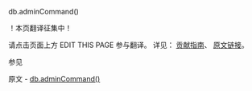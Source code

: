  db.adminCommand()

 ！本页翻译征集中！

请点击页面上方 EDIT THIS PAGE 参与翻译。
详见：
[贡献指南]( https://github.com/whaleal/MongoDB-Manual-zh/blob/master/CONTRIBUTING.md )、
[原文链接](  https://docs.mongodb.com/manual/reference/method/db.adminCommand/  )。

 参见

原文 - [db.adminCommand()]( https://docs.mongodb.com/manual/reference/method/db.adminCommand/ )


